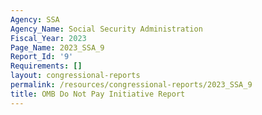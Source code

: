 ```yaml
---
Agency: SSA
Agency_Name: Social Security Administration
Fiscal_Year: 2023
Page_Name: 2023_SSA_9
Report_Id: '9'
Requirements: []
layout: congressional-reports
permalink: /resources/congressional-reports/2023_SSA_9
title: OMB Do Not Pay Initiative Report
---
```

